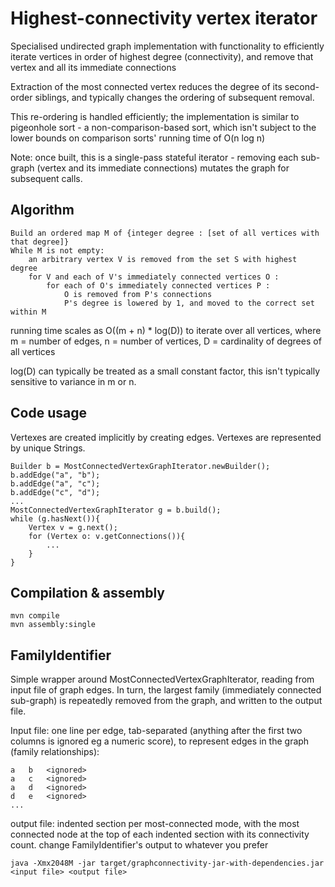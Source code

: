 Highest-connectivity vertex iterator
====================================

Specialised undirected graph implementation with functionality to efficiently iterate vertices in order of highest degree (connectivity), and remove that vertex and all its immediate connections

Extraction of the most connected vertex reduces the degree of its second-order siblings, and typically changes the ordering of subsequent removal.

This re-ordering is handled efficiently; the implementation is similar to pigeonhole sort - a non-comparison-based sort, which isn't subject to the lower bounds on comparison sorts' running time of O(n log n)

Note: once built, this is a single-pass stateful iterator - removing each sub-graph (vertex and its immediate connections) mutates the graph for subsequent calls.

Algorithm
---------

    Build an ordered map M of {integer degree : [set of all vertices with that degree]}
    While M is not empty:
        an arbitrary vertex V is removed from the set S with highest degree
        for V and each of V's immediately connected vertices O :
        	for each of O's immediately connected vertices P :
	            O is removed from P's connections
	            P's degree is lowered by 1, and moved to the correct set within M

running time scales as O((m + n) * log(D)) to iterate over all vertices, where m = number of edges, n = number of vertices, D = cardinality of degrees of all vertices

log(D) can typically be treated as a small constant factor, this isn't typically sensitive to variance in m or n.

Code usage
----------

Vertexes are created implicitly by creating edges. Vertexes are represented by unique Strings.

    Builder b = MostConnectedVertexGraphIterator.newBuilder();
    b.addEdge("a", "b");
    b.addEdge("a", "c");
    b.addEdge("c", "d");
    ...
    MostConnectedVertexGraphIterator g = b.build();
    while (g.hasNext()){
		Vertex v = g.next();
		for (Vertex o: v.getConnections()){
			...
		}
    }

Compilation & assembly
----------------------
	mvn compile
    mvn assembly:single

FamilyIdentifier
----------------

Simple wrapper around MostConnectedVertexGraphIterator, reading from input file of graph edges. In turn, the largest family (immediately connected sub-graph) is repeatedly removed from the graph, and written to the output file. 

Input file: one line per edge, tab-separated (anything after the first two columns is ignored eg a numeric score), to represent edges in the graph (family relationships):

    a	b	<ignored>
    a	c	<ignored>
    a	d	<ignored>
    d	e	<ignored>
    ...

output file: indented section per most-connected mode, with the most connected node at the top of each indented section with its connectivity count. change FamilyIdentifier's output to whatever you prefer

    java -Xmx2048M -jar target/graphconnectivity-jar-with-dependencies.jar <input file> <output file>